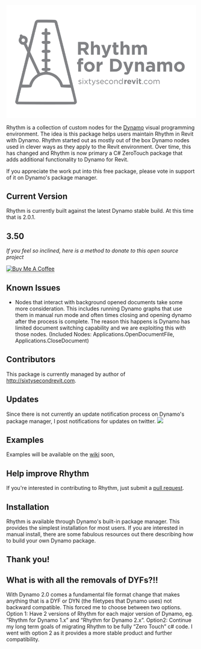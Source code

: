 ![Image](!Documentation/Logo/RhythmLogo.png)




Rhythm is a collection of custom nodes for the [Dynamo](http://www.dynamobim.org) visual programming environment. The idea is this package helps users maintain Rhythm in Revit with Dynamo. Rhythm started out as mostly out of the box Dynamo nodes used in clever ways as they apply to the Revit environment. Over time, this has changed and Rhythm is now primary a C# ZeroTouch package that adds additional functionality to Dynamo for Revit.

If you appreciate the work put into this free package, please vote in support of it on Dynamo's package manager.

## Current Version
Rhythm is currently built against the latest Dynamo stable build. At this time that is 2.0.1.

## 3.50
 _If you feel so inclined, here is a method to donate to this open source project_

 <a href="https://www.buymeacoffee.com/j0hnp" target="_blank"><img src="https://www.buymeacoffee.com/assets/img/custom_images/orange_img.png" alt="Buy Me A Coffee" style="height: 41px !important;width: 174px !important;box-shadow: 0px 3px 2px 0px rgba(190, 190, 190, 0.5) !important;-webkit-box-shadow: 0px 3px 2px 0px rgba(190, 190, 190, 0.5) !important;" ></a>

## Known Issues
- Nodes that interact with background opened documents take some more consideration. This includes running Dynamo graphs that use them in manual run mode and often times closing and opening dynamo after the process is complete. The reason this happens is Dynamo has limited document switching capability and we are exploiting this with those nodes. (Included Nodes: Applications.OpenDocumentFile, Applications.CloseDocument)

## Contributors
This package is currently managed by author of http://sixtysecondrevit.com.

## Updates
Since there is not currently an update notification process on Dynamo's package manager, I post notifications for updates on twitter.
[![](https://img.shields.io/twitter/follow/60secondrevit.svg?label=Follow&style=social)](https://twitter.com/60secondrevit)

## Examples
Examples will be available on the [wiki](https://github.com/johnpierson/RhythmForDynamo/wiki) soon,

## Help improve Rhythm
If you're interested in contributing to Rhythm, just submit a [pull request](https://github.com/sixtysecondrevit/RhythmForDynamo/pulls).

## Installation
Rhythm is available through Dynamo's built-in package manager. This provides the simplest installation for most users. If you are interested in manual install, there are some fabulous resources out there describing how to build your own Dynamo package.

## Thank you!

## What is with all the removals of DYFs?!!
With Dynamo 2.0 comes a fundamental file format change that makes anything that is a DYF or DYN (the filetypes that Dynamo uses) not backward compatible. This forced me to choose between two options. Option 1: Have 2 versions of Rhythm for each major version of Dynamo, eg. “Rhythm for Dynamo 1.x” and “Rhythm for Dynamo 2.x”. Option2: Continue my long term goals of migrating Rhythm to be fully “Zero Touch” c# code. I went with option 2 as it provides a more stable product and further compatibility.
